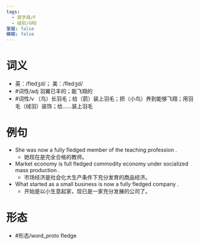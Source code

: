 ```yaml
---
tags:
  - 首字母/F
  - 级别/GRE
掌握: false
模糊: false
---
```

# 词义
- 英：/fledʒd/； 美：/fledʒd/
- #词性/adj  羽翼已丰的；能飞翔的
- #词性/v  （鸟）长羽毛；给（箭）装上羽毛；把（小鸟）养到能够飞翔；用羽毛（绒羽）装饰；给……装上羽毛
# 例句
- She was now a fully fledged member of the teaching profession .
	- 她现在是完全合格的教师。
- Market economy is full fledged commodity economy under socialized mass production .
	- 市场经济是社会化大生产条件下充分发育的商品经济。
- What started as a small business is now a fully fledged company .
	- 开始是以小生意起家，现已是一家充分发展的公司了。
# 形态
- #形态/word_proto fledge
